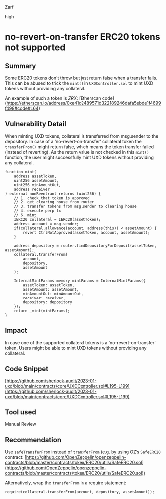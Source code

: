 Zarf

high

# no-revert-on-transfer ERC20 tokens not supported

## Summary

Some ERC20 tokens don't throw but just return false when a transfer fails. This can be abused to trick the `mint()` in `UXDController.sol` to mint UXD tokens without providing any collateral.

An example of such a token is *ZRX*: [[Etherscan code](https://etherscan.io/address/0xe41d2489571d322189246dafa5ebde1f4699f498#code#L64)](https://etherscan.io/address/0xe41d2489571d322189246dafa5ebde1f4699f498#code#L64)

## Vulnerability Detail

When minting UXD tokens, collateral is transferred from msg.sender to the depository. In case of a ‘no-revert-on-transfer’ collateral token the `transferFrom()` might return false, which means the token transfer failed (instead of reverting). As the return value is not checked in this `mint()` function, the user might successfully mint UXD tokens without providing any collateral.

```solidity
function mint(
    address assetToken,
    uint256 assetAmount,
    uint256 minAmountOut,
    address receiver
) external nonReentrant returns (uint256) {
    // 1. check that token is approved
    // 2. get clearing house from router
    // 3. transfer tokens from msg.sender to clearing house
    // 4. execute perp tx
    // 6. mint
    IERC20 collateral = IERC20(assetToken);
    address account = msg.sender;
    if(collateral.allowance(account, address(this)) < assetAmount) {
        revert CtrlNotApproved(assetToken, account, assetAmount);
    }

    address depository = router.findDepositoryForDeposit(assetToken, assetAmount);
    collateral.transferFrom(
        account,
        depository,
        assetAmount
    );

    InternalMintParams memory mintParams = InternalMintParams({
        assetToken: assetToken,
        assetAmount: assetAmount,
        minAmountOut: minAmountOut,
        receiver: receiver,
        depository: depository
    });
    return _mint(mintParams);
}
```

## Impact

In case one of the supported collateral tokens is a ‘no-revert-on-transfer’ token, Users might be able to mint UXD tokens without providing any collateral.

## Code Snippet

[https://github.com/sherlock-audit/2023-01-uxd/blob/main/contracts/core/UXDController.sol#L195-L199](https://github.com/sherlock-audit/2023-01-uxd/blob/main/contracts/core/UXDController.sol#L195-L199)

## Tool used

Manual Review

## Recommendation

Use `safeTransferFrom` instead of `transferFrom` (e.g. by using OZ’s `SafeERC20` contract: [https://github.com/OpenZeppelin/openzeppelin-contracts/blob/master/contracts/token/ERC20/utils/SafeERC20.sol](https://github.com/OpenZeppelin/openzeppelin-contracts/blob/master/contracts/token/ERC20/utils/SafeERC20.sol))

Alternatively, wrap the `transferFrom` in a require statement:

```solidity
require(collateral.transferFrom(account, depository, assetAmount));
```